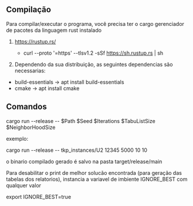 ## Compilação

Para compilar/executar o programa, você precisa ter o cargo gerenciador de pacotes da linguagem rust instalado

1. https://rustup.rs/

   - curl --proto '=https' --tlsv1.2 -sSf https://sh.rustup.rs | sh

2. Dependendo da sua distribuição, as seguintes dependencias são necessarias:

- build-essentials -> apt install build-essentials
- cmake -> apt install cmake

## Comandos

cargo run --release -- $Path $Seed $Iterations $TabuListSize $NeighborHoodSize

exemplo:

cargo run --release -- tkp_instances/U2 12345 5000 10 10

o binario compilado gerado é salvo na pasta target/release/main

Para desabilitar o print de melhor solucão encontrada (para geração das tabelas dos relatorios), instancia a variavel de imbiente IGNORE_BEST com qualquer valor

export IGNORE_BEST=true
